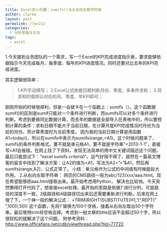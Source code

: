 ```yaml
---
title: Excel的小乐趣：sumifs()与从右向左取字符串
author: clarke
layout: post
permalink: /?p=212
categories:
  - 分析思路与方法
tags:
  - excel
---
```

1.今天接到业务团队的一个需求，写一个Excel的KPI完成进度指示表，要求能够依据指示今天完成每月、每季度、每年的KPI进度情况。同时还要对比去年的KPI完成进度。

<!--more-->

其实逻辑很简单：  
> 1.KPI手动填写； 
> 2.Excel公式依据日期判断月份、季度，多条件求和； 
> 3.将求和的值除以对应的月、季度、年KPI即可；</blockquote> 
> 
> 刚刚开始的时候很顺利，但是一会就卡在一个函数上：sumifs（）。这个函数跟sumif()的区别是sumif只能对一个条件进行判断，而sumifs可以对多个条件进行判断。考虑到要做同比数据计算，而去年的数据是全部导入在表格中的，所以要控制计算的条件：求和日期不能大于当前日期，在计算月度KPI完成情况时月份为当前的月份，而计算季度时为当前季度。 
> 因为我的当前日期计算是用函数A1=today()，所以在sumifs中表示为sumifs(range,<A1)。这个时候问题来了，sumifs的条件判断格式，要不就是单元格A1，要不就是字符串”<2013-1-1&#8243;，直接写<A1会报错。在网上找了下资料，发现无法简单的用中文关键词描述这个问题。最后只能尝试下：“excel sumifs criteria1”。运气好得不得了，居然在一篇英文博客的留言中找到了解决方案：让A2的值为<A1，写法为A2=”<”&A1，然后再sumifs(range,A2)，公式正常了。 
> 小结：单元格作为公式的中间值有时候能起大作用。 
> 2.从右向左取字符串： 
> 网页的CMS路径一般为abc/123/xxx/aaa.html。现在希望能够把aaa.html提取出来。最开始考虑用Python， 解决也比较快。今天突然懒得打开代码了，想直接excel处理。最开始的思路是依据&#8217;/'进行分列，可是路径的深度不一致，2级路径和4级路径切出来后还需要重新进行判断。后来在网上搜了下，一个神一般的解决公式： 
> =TRIM(RIGHT(SUBSTITUTE(H1,”/”,REPT(” “,100)),50)) 
> 这个函数，先将&#8217;/'替换为100个空格，接着从右向左取出50个字符串。最后使用trim将空格去掉。考虑到一般文章的title应该不会超过50个字，所以很轻松的就解决了这个问题。 
> 附参考资料：<http://www.officefans.net/cdb/viewthread.php?tid=77722>